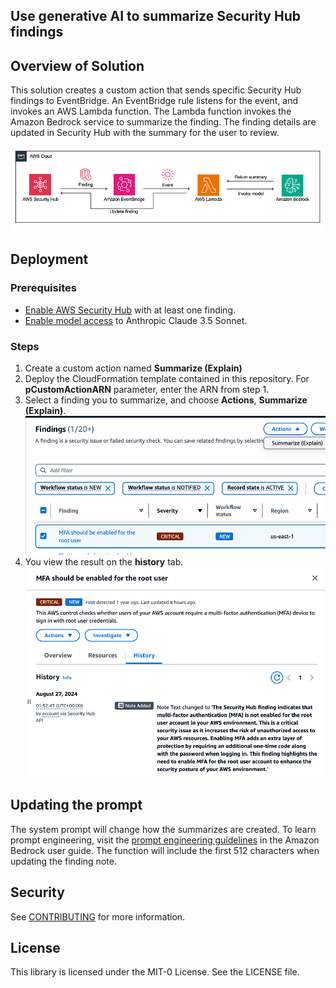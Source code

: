 ## Use generative AI to summarize Security Hub findings

## Overview of Solution

This solution creates a custom action that sends specific Security Hub findings to EventBridge. An EventBridge rule listens for the event, and invokes an AWS Lambda function. The Lambda function invokes the Amazon Bedrock service to summarize the finding. The finding details are updated in Security Hub with the summary for the user to review. 

![architecture diagram](img/architecture%20diagram.png)

## Deployment 

### Prerequisites

-	[Enable AWS Security Hub](https://docs.aws.amazon.com/securityhub/latest/userguide/securityhub-settingup.html) with at least one finding.
-	[Enable model access](https://docs.aws.amazon.com/bedrock/latest/userguide/model-access.html) to Anthropic Claude 3.5 Sonnet.

### Steps

1. Create a custom action named **Summarize (Explain)**
2. Deploy the CloudFormation template contained in this repository. For **pCustomActionARN** parameter, enter the ARN from step 1.
3. Select a finding you to summarize, and choose **Actions**, **Summarize (Explain)**.
   ![Summarize](img/summarize.png)
4. You view the result on the **history** tab.
   ![Results](img/results.png)

## Updating the prompt
The system prompt will change how the summarizes are created. To learn prompt engineering, visit the [prompt engineering guidelines](https://docs.aws.amazon.com/bedrock/latest/userguide/prompt-engineering-guidelines.html) in the Amazon Bedrock user guide. The function will include the first 512 characters when updating the finding note.

## Security

See [CONTRIBUTING](CONTRIBUTING.md#security-issue-notifications) for more information.

## License

This library is licensed under the MIT-0 License. See the LICENSE file.